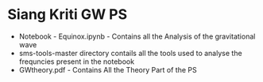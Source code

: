 # Siang Kriti GW PS
- Notebook - Equinox.ipynb - Contains all the Analysis of the gravitational wave
- sms-tools-master directory contails all the tools used to analyse the frequncies present in the notebook
- GWtheory.pdf - Contains All the Theory Part of the PS

